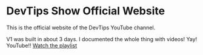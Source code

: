 # DevTips Show Official Website
This is the official website of the DevTips YouTube channel.

V1 was built in about 3 days. I documented the whole thing with videos! Yay! YouTube!! [Watch the playlist](https://www.youtube.com/playlist?list=PLqGj3iMvMa4KXCYyFCQnC2ZNmZyoMAj8L)
